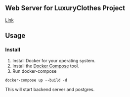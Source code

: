 ## Web Server for LuxuryClothes Project

[Link](https://project-landc.herokuapp.com/docs/)

## Usage

### Install

1. Install Docker for your operating system.
2. Install the [Docker Compose](https://docs.docker.com/compose/install/) tool.
3. Run docker-compose

```
docker-compose up --build -d
```

This will start backend server and postgres.
